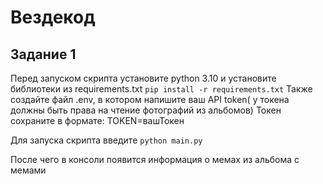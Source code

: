 # Вездекод

## Задание 1
Перед запуском скрипта установите python 3.10 и установите библиотеки из requirements.txt
``pip install -r requirements.txt``
Также создайте файл .env, в котором напишите ваш API token( у токена должны быть права на чтение фотографий из альбомов)
Токен сохраните в формате: TOKEN=вашТокен

Для запуска скрипта введите ``python main.py``

После чего в консоли появится информация о мемах из альбома с мемами